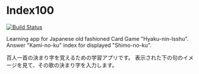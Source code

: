 Index100
========

[![Build Status](https://travis-ci.org/satoyos/Index100.png?branch=master)](https://travis-ci.org/satoyos/Index100)

Learning app for Japanese old fashioned Card Game "Hyaku-nin-Isshu".
Answer "Kami-no-ku" index for displayed "Shimo-no-ku".

百人一首の決まり字を覚えるための学習アプリです。
表示された下の句のイメージを見て、その歌の決まり字を入力します。
